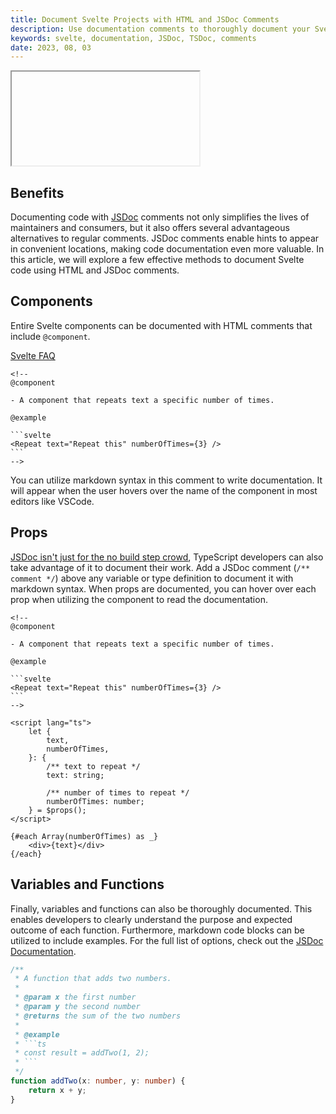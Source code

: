 ```yaml
---
title: Document Svelte Projects with HTML and JSDoc Comments
description: Use documentation comments to thoroughly document your Svelte code.
keywords: svelte, documentation, JSDoc, TSDoc, comments
date: 2023, 08, 03
---
```


<drab-youtube aria-label="YouTube Tutorial" uid="IWvvXn1eAbE">
    <iframe data-content loading="lazy"></iframe>
</drab-youtube>

## Benefits

Documenting code with [JSDoc](https://jsdoc.app/) comments not only simplifies the lives of maintainers and consumers, but it also offers several advantageous alternatives to regular comments. JSDoc comments enable hints to appear in convenient locations, making code documentation even more valuable. In this article, we will explore a few effective methods to document Svelte code using HTML and JSDoc comments.

## Components

Entire Svelte components can be documented with HTML comments that include `@component`.

[Svelte FAQ](https://svelte.dev/docs/faq#how-do-i-document-my-components)

````svelte
<!--
@component

- A component that repeats text a specific number of times.

@example

```svelte
<Repeat text="Repeat this" numberOfTimes={3} />
```
-->
````

You can utilize markdown syntax in this comment to write documentation. It will appear when the user hovers over the name of the component in most editors like VSCode.

## Props

[JSDoc isn't just for the no build step crowd](https://www.typescriptlang.org/docs/handbook/jsdoc-supported-types.html#param-and-returns), TypeScript developers can also take advantage of it to document their work. Add a JSDoc comment (`/** comment */`) above any variable or type definition to document it with markdown syntax. When props are documented, you can hover over each prop when utilizing the component to read the documentation.

````svelte
<!--
@component

- A component that repeats text a specific number of times.

@example

```svelte
<Repeat text="Repeat this" numberOfTimes={3} />
```
-->

<script lang="ts">
	let {
		text,
		numberOfTimes,
	}: {
		/** text to repeat */
		text: string;

		/** number of times to repeat */
		numberOfTimes: number;
	} = $props();
</script>

{#each Array(numberOfTimes) as _}
	<div>{text}</div>
{/each}
````

## Variables and Functions

Finally, variables and functions can also be thoroughly documented. This enables developers to clearly understand the purpose and expected outcome of each function. Furthermore, markdown code blocks can be utilized to include examples. For the full list of options, check out the [JSDoc Documentation](https://jsdoc.app/).

````ts
/**
 * A function that adds two numbers.
 *
 * @param x the first number
 * @param y the second number
 * @returns the sum of the two numbers
 *
 * @example
 * ```ts
 * const result = addTwo(1, 2);
 * ```
 */
function addTwo(x: number, y: number) {
	return x + y;
}
````
